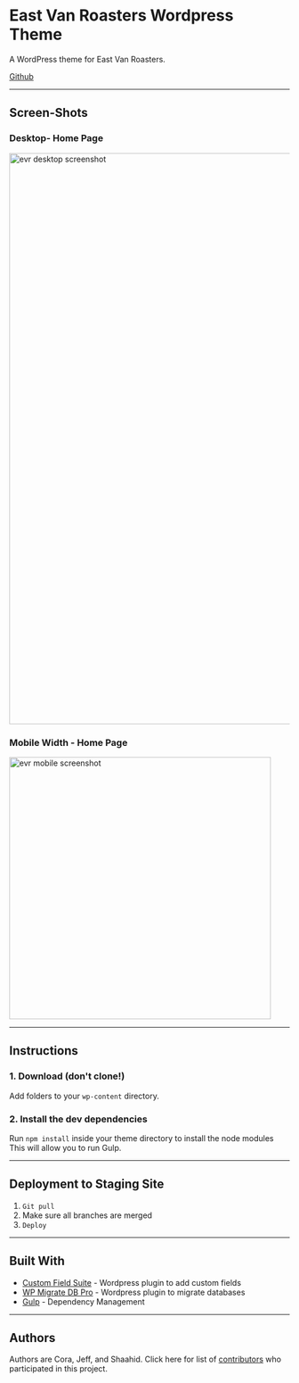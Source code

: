 # East Van Roasters Wordpress Theme

A WordPress theme for East Van Roasters.

[Github](https://github.com/redacademy/evr-summer-2017)

---

## Screen-Shots

### Desktop- Home Page

<img src="themes/evr/assets/images/evr-desktop-front-page.png" width="1024px" alt="evr desktop screenshot">

### Mobile Width - Home Page

<img src="themes/evr/assets/images/evr-mobile-front-page.png" width="470px" alt="evr mobile screenshot">


---

## Instructions

### 1. Download (don't clone!)

Add folders to your `wp-content` directory.

### 2. Install the dev dependencies

Run `npm install` inside your theme directory to install the node modules This will allow you to run Gulp.

---

## Deployment to Staging Site

  1. `Git pull`
  2. Make sure all branches are merged
  3. `Deploy`

---

## Built With

  - [Custom Field Suite](https://www.http://customfieldsuite.com/) - Wordpress plugin to add custom fields
  - [WP Migrate DB Pro](https://deliciousbrains.com/wp-migrate-db-pro/) - Wordpress plugin to migrate databases
  - [Gulp](https://http://gulpjs.com/) - Dependency Management

--- 

## Authors

Authors are Cora, Jeff, and Shaahid.
Click here for list of [contributors](https://github.com/redacademy/evr-summer-2017/graphs/contributors/) who participated in this project.